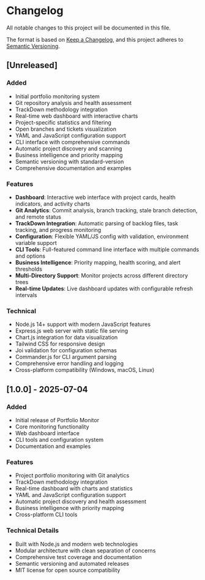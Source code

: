 # Changelog

All notable changes to this project will be documented in this file.

The format is based on [Keep a Changelog](https://keepachangelog.com/en/1.0.0/),
and this project adheres to [Semantic Versioning](https://semver.org/spec/v2.0.0.html).

## [Unreleased]

### Added
- Initial portfolio monitoring system
- Git repository analysis and health assessment
- TrackDown methodology integration
- Real-time web dashboard with interactive charts
- Project-specific statistics and filtering
- Open branches and tickets visualization
- YAML and JavaScript configuration support
- CLI interface with comprehensive commands
- Automatic project discovery and scanning
- Business intelligence and priority mapping
- Semantic versioning with standard-version
- Comprehensive documentation and examples

### Features
- **Dashboard**: Interactive web interface with project cards, health indicators, and activity charts
- **Git Analytics**: Commit analysis, branch tracking, stale branch detection, and remote status
- **TrackDown Integration**: Automatic parsing of backlog files, task tracking, and progress monitoring
- **Configuration**: Flexible YAML/JS config with validation, environment variable support
- **CLI Tools**: Full-featured command line interface with multiple commands and options
- **Business Intelligence**: Priority mapping, health scoring, and alert thresholds
- **Multi-Directory Support**: Monitor projects across different directory trees
- **Real-time Updates**: Live dashboard updates with configurable refresh intervals

### Technical
- Node.js 14+ support with modern JavaScript features
- Express.js web server with static file serving
- Chart.js integration for data visualization
- Tailwind CSS for responsive design
- Joi validation for configuration schemas
- Commander.js for CLI argument parsing
- Comprehensive error handling and logging
- Cross-platform compatibility (Windows, macOS, Linux)

## [1.0.0] - 2025-07-04

### Added
- Initial release of Portfolio Monitor
- Core monitoring functionality
- Web dashboard interface
- CLI tools and configuration system
- Documentation and examples

### Features
- Project portfolio monitoring with Git analytics
- TrackDown methodology integration
- Real-time dashboard with charts and statistics
- YAML and JavaScript configuration support
- Automatic project discovery and health assessment
- Business intelligence with priority mapping
- Cross-platform CLI tools

### Technical Details
- Built with Node.js and modern web technologies
- Modular architecture with clean separation of concerns
- Comprehensive test coverage and documentation
- Semantic versioning and automated releases
- MIT license for open source compatibility
